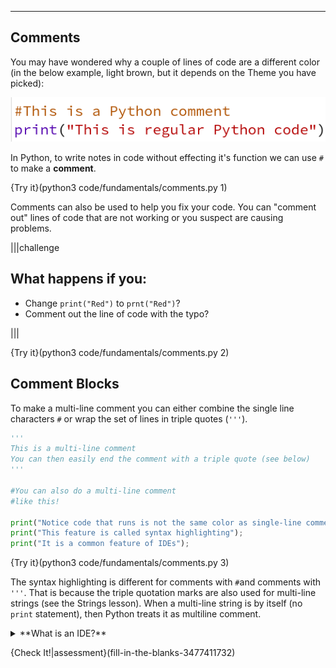 ----------------

## Comments

You may have wondered why a couple of lines of code are a different color (in the below example, light brown, but it depends on the Theme you have picked):

![.guides/img/comments](.guides/images/comments.png)

In Python, to write notes in code without effecting it's function we can use `#` to make a **comment**.

{Try it}(python3 code/fundamentals/comments.py 1)

Comments can also be used to help you fix your code. You can "comment out" lines of code that are not working or you suspect are causing problems.

|||challenge
## What happens if you:
* Change `print("Red")` to `prnt("Red")`?
* Comment out the line of code with the typo?

|||

{Try it}(python3 code/fundamentals/comments.py 2)

## Comment Blocks

To make a multi-line comment you can either combine the single line characters `#` or wrap the set of lines in triple quotes (`'''`). 

```python
'''
This is a multi-line comment
You can then easily end the comment with a triple quote (see below)
'''

#You can also do a multi-line comment
#like this!
    
print("Notice code that runs is not the same color as single-line comments");
print("This feature is called syntax highlighting");
print("It is a common feature of IDEs");
```

{Try it}(python3 code/fundamentals/comments.py 3)

The syntax highlighting is different for comments with `#`and comments with `'''`. That is because the triple quotation marks are also used for multi-line strings (see the Strings lesson). When a multi-line string is by itself (no `print` statement), then Python treats it as multiline comment.

<details><summary>**What is an IDE?**</summary> <blockquote cite="https://simple.wikipedia.org/wiki/Integrated_development_environment">An integrated development environment, or IDE, is a computer program that makes it easier to write other computer programs. They are used by computer programmers to edit source code, and can be easier to use than other text editors for new programmers. They can have compilers so programmers don't have to open other programs to compile the source code. They also often have syntax highlighting. ... It also may have predictive coding that can finish lines with syntax such as brackets or semicolons and can suggest variables to be used. It also may have debuggers that can step through lines, take breaks and inspect variables. <br> <br> <b>Source: Simple Wikipedia </b></blockquote></details>

{Check It!|assessment}(fill-in-the-blanks-3477411732)
